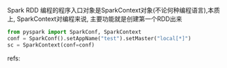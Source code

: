 Spark RDD 编程的程序入口对象是SparkContext对象(不论何种编程语言),本质上, SparkContext对编程来说, 主要功能就是创建第一个RDD出来


```python
from pyspark import SparkConf, SparkContext
conf = SparkConf().setAppName("test").setMaster("local[*]")
sc = SparkContext(conf=conf)
```

refs:
